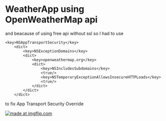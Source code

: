 # WeatherApp using OpenWeatherMap api
and beacause of using free api without ssl so I had to use 
```
<key>NSAppTransportSecurity</key>
	<dict>
		<key>NSExceptionDomains</key>
		<dict>
			<key>openweathermap.org</key>
			<dict>
				<key>NSIncludesSubdomains</key>
				<true/>
				<key>NSTemporaryExceptionAllowsInsecureHTTPLoads</key>
				<true/>
			</dict>
		</dict>
	</dict>
```
to fix App Transport Security Override

<a href="https://imgflip.com/gif/24rexb"><img src="https://i.imgflip.com/24rexb.gif" title="made at imgflip.com"/></a>
